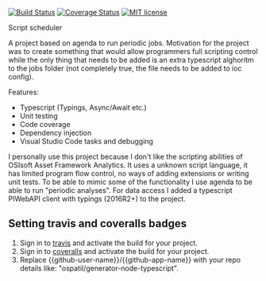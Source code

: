 [![Build Status](https://travis-ci.org/{{github-user-name}}/{{github-app-name}}.svg?branch=master)](https://travis-ci.org/{{github-user-name}}/{{github-app-name}}.svg?branch=master)
[![Coverage Status](https://coveralls.io/repos/github/{{github-user-name}}/{{github-app-name}}/badge.svg?branch=master)](https://coveralls.io/github/{{github-user-name}}/{{github-app-name}}?branch=master)
[![MIT license](http://img.shields.io/badge/license-MIT-brightgreen.svg)](http://opensource.org/licenses/MIT)

Script scheduler

A project based on agenda to run periodic jobs. 
Motivation for the project was to create something that would allow programmers full scripting control while the only thing that needs to be added is an extra typescript alghoritm to the jobs folder (not completely true, the file needs to be added to ioc config).

Features:
- Typescript (Typings, Async/Await etc.)
- Unit testing
- Code coverage
- Dependency injection
- Visual Studio Code tasks and debugging

I personally use this project because I don't like the scripting abilities of OSIsoft Asset Framework Analytics.
It uses a unknown script language, it has limited program flow control, no ways of adding extensions or writing unit tests.
To be able to mimic some of the functionality I use agenda to be able to run "periodic analyses". 
For data access I added a typescript PIWebAPI client with typings (2016R2+) to the project.

## Setting travis and coveralls badges
1. Sign in to [travis](https://travis-ci.org/) and activate the build for your project.
2. Sign in to [coveralls](https://coveralls.io/) and activate the build for your project.
3. Replace {{github-user-name}}/{{github-app-name}} with your repo details like: "ospatil/generator-node-typescript".


